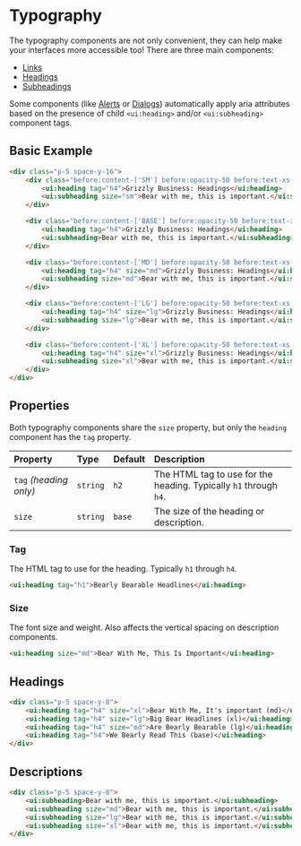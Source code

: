 # Typography
The typography components are not only convenient, they can help make your interfaces more accessible too! There are three main components:

- [Links](/docs/typography#links)
- [Headings](/docs/typography#headings)
- [Subheadings](/docs/typography#subheadings)

Some components (like [Alerts](/docs/alerts) or [Dialogs](/docs/dialogs)) automatically apply aria attributes based on the
presence of child `<ui:heading>` and/or `<ui:subheading>` component tags.

## Basic Example

```html +demo title={Typography Example with Sizes}
<div class="p-5 space-y-16">
    <div class="before:content-['SM'] before:opacity-50 before:text-xs before:uppercase before:block before:mb-6 before:pb-2.5 before:border-b before:border-white/10">
        <ui:heading tag="h4">Grizzly Business: Headings</ui:heading>
        <ui:subheading size="sm">Bear with me, this is important.</ui:subheading>
    </div>

    <div class="before:content-['BASE'] before:opacity-50 before:text-xs before:uppercase before:block before:mb-6 before:pb-2.5 before:border-b before:border-white/10">
        <ui:heading tag="h4">Grizzly Business: Headings</ui:heading>
        <ui:subheading>Bear with me, this is important.</ui:subheading>
    </div>

    <div class="before:content-['MD'] before:opacity-50 before:text-xs before:uppercase before:block before:mb-6 before:pb-2.5 before:border-b before:border-white/10">
        <ui:heading tag="h4" size="md">Grizzly Business: Headings</ui:heading>
        <ui:subheading size="md">Bear with me, this is important.</ui:subheading>
    </div>

    <div class="before:content-['LG'] before:opacity-50 before:text-xs before:uppercase before:block before:mb-6 before:pb-2.5 before:border-b before:border-white/10">
        <ui:heading tag="h4" size="lg">Grizzly Business: Headings</ui:heading>
        <ui:subheading size="lg">Bear with me, this is important.</ui:subheading>
    </div>

    <div class="before:content-['XL'] before:opacity-50 before:text-xs before:uppercase before:block before:mb-6 before:pb-2.5 before:border-b before:border-white/10">
        <ui:heading tag="h4" size="xl">Grizzly Business: Headings</ui:heading>
        <ui:subheading size="xl">Bear with me, this is important.</ui:subheading>
    </div>
</div>
```

## Properties
Both typography components share the `size` property, but only the `heading` component has the `tag` property.

| Property | Type | Default | Description |
|:---|:---|:---|:---|
| `tag` _(heading only)_ | `string` | `h2` | The HTML tag to use for the heading. Typically `h1` through `h4`. |
| `size` | `string` | `base` | The size of the heading or description. |

### Tag

The HTML tag to use for the heading. Typically `h1` through `h4`.

```html +demo title={Bearly Bearable Headlines}
<ui:heading tag="h1">Bearly Bearable Headlines</ui:heading>
```

### Size
The font size and weight. Also affects the vertical spacing on description components.

```html +demo title={Bear With Me, This Is Important}
<ui:heading size="md">Bear With Me, This Is Important</ui:heading>
```


## Headings

```html +demo title={Example Heading}
<div class="p-5 space-y-8">
    <ui:heading tag="h4" size="xl">Bear With Me, It's important (md)</ui:heading>
    <ui:heading tag="h4" size="lg">Big Bear Headlines (xl)</ui:heading>
    <ui:heading tag="h4" size="md">Are Bearly Bearable (lg)</ui:heading>
    <ui:heading tag="h4">We Bearly Read This (base)</ui:heading>
</div>
```

## Descriptions

```html +demo title={Example Description}
<div class="p-5 space-y-8">
    <ui:subheading>Bear with me, this is important.</ui:subheading>
    <ui:subheading size="md">Bear with me, this is important.</ui:subheading>
    <ui:subheading size="lg">Bear with me, this is important.</ui:subheading>
    <ui:subheading size="xl">Bear with me, this is important.</ui:subheading>
</div>
```
